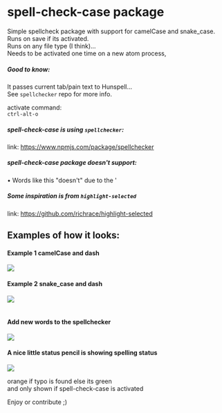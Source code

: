 # spell-check-case package

Simple spellcheck package with support for camelCase and snake_case. </br>
Runs on save if its activated. </br>
Runs on any file type (I think)... </br>
Needs to be activated one time on a new atom process,</br>

##### Good to know:
It passes current tab/pain text to Hunspell... </br>
See `spellchecker` repo for more info. </br>

activate command: </br>
`ctrl-alt-o` </br>

##### spell-check-case is using `spellchecker`: </br>
link: https://www.npmjs.com/package/spellchecker </br>


##### spell-check-case package doesn't support: </br>
• Words like this "doesn't" due to the ' </br>

##### Some inspiration is from `highlight-selected` </br>
link: https://github.com/richrace/highlight-selected </br>

## Examples of how it looks: </br>
#### Example 1 camelCase and dash </br>
![](https://s3-eu-west-1.amazonaws.com/infracastle/public/images/Screen+Shot+2017-01-21+at+23.06.55.png) </br>


#### Example 2 snake_case and dash </br>
![](https://s3-eu-west-1.amazonaws.com/infracastle/public/images/Screen+Shot+2017-01-21+at+23.07.08.png)
</br>
</br>
#### Add new words to the spellchecker </br>
![](https://s3-eu-west-1.amazonaws.com/infracastle/public/images/Screen+Shot+2018-03-04+at+13.54.17.png) <br>

#### A nice little status pencil is showing spelling status <br>
![](https://s3-eu-west-1.amazonaws.com/infracastle/public/images/Screen+Shot+2018-03-04+at+13.51.25.png)
</br>

orange if typo is found else its green </br>
and only shown if spell-check-case is activated </br>

Enjoy or contribute ;)

